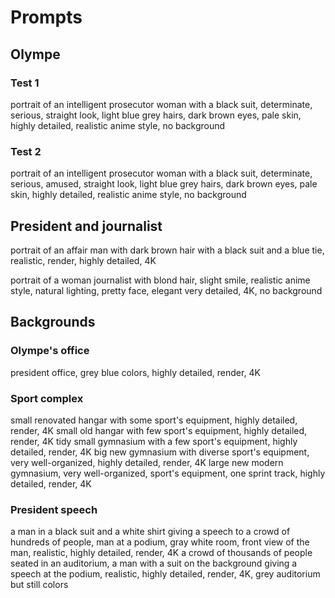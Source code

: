 # Prompts

## Olympe

### Test 1
portrait of an intelligent prosecutor woman with a black suit, determinate, serious, straight look, light blue grey hairs, dark brown eyes, pale skin, highly detailed, realistic anime style, no background

### Test 2
portrait of an intelligent prosecutor woman with a black suit, determinate, serious, amused, straight look, light blue grey hairs, dark brown eyes, pale skin, highly detailed, realistic anime style, no background

## President and journalist

portrait of an affair man with dark brown hair with a black suit and a blue tie, realistic, render, highly detailed, 4K

portrait of a woman journalist with blond hair, slight smile, realistic anime style, natural lighting, pretty face, elegant very detailed, 4K, no background

## Backgrounds 

### Olympe's office

president office, grey blue colors, highly detailed, render, 4K

### Sport complex

small renovated hangar with some sport's equipment, highly detailed, render, 4K
small old hangar with few sport's equipment, highly detailed, render, 4K
tidy small gymnasium with a few sport's equipment, highly detailed, render, 4K
big new gymnasium with diverse sport's equipment, very well-organized, highly detailed, render, 4K
large new modern gymnasium, very well-organized, sport's equipment, one sprint track, highly detailed, render, 4K

### President speech

a man in a black suit and a white shirt giving a speech to a crowd of hundreds of people, man at a podium, gray white room, front view of the man, realistic, highly detailed, render, 4K
a crowd of thousands of people seated in an auditorium, a man with a suit on the background giving a speech at the podium, realistic, highly detailed, render, 4K, grey auditorium but still colors
